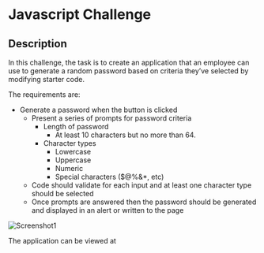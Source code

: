# Javascript Challenge

## Description

In this challenge, the task is to create an application that an employee can use to generate a random password based on criteria they’ve selected by modifying starter code. 

The requirements are:
* Generate a password when the button is clicked
  * Present a series of prompts for password criteria
    * Length of password
      * At least 10 characters but no more than 64.
    * Character types
      * Lowercase
      * Uppercase
      * Numeric
      * Special characters ($@%&*, etc)
  * Code should validate for each input and at least one character type should be selected
  * Once prompts are answered then the password should be generated and displayed in an alert or written to the page

![Screenshot1](..)

The application can be viewed at 






